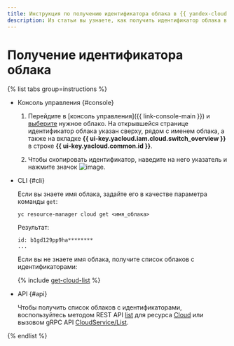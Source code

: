 ```yaml
---
title: Инструкция по получению идентификатора облака в {{ yandex-cloud }}
description: Из статьи вы узнаете, как получить идентификатор облака в {{ yandex-cloud }}.
---
```


# Получение идентификатора облака

{% list tabs group=instructions %}

- Консоль управления {#console}

  1. Перейдите в [консоль управления]({{ link-console-main }}) и [выберите](switch-cloud.md) нужное облако. На открывшейся странице идентификатор облака указан сверху, рядом с именем облака, а также на вкладке **{{ ui-key.yacloud.iam.cloud.switch_overview }}** в строке **{{ ui-key.yacloud.common.id }}**.
 
  1. Чтобы скопировать идентификатор, наведите на него указатель и нажмите значок ![image](../../../_assets/console-icons/copy.svg).

- CLI {#cli}

  Если вы знаете имя облака, задайте его в качестве параметра команды `get`:

  ```
  yc resource-manager cloud get <имя_облака>
  ```
  Результат:

  ```
  id: b1gd129pp9ha********
  ...
  ```

  Если вы не знаете имя облака, получите список облаков с идентификаторами:

  {% include [get-cloud-list](../../../_includes/resource-manager/get-cloud-list.md) %}

- API {#api}

  Чтобы получить список облаков с идентификаторами, воспользуйтесь методом REST API [list](../../api-ref/Cloud/list.md) для ресурса [Cloud](../../api-ref/Cloud/index.md) или вызовом gRPC API [CloudService/List](../../api-ref/grpc/Cloud/list.md).

{% endlist %}
